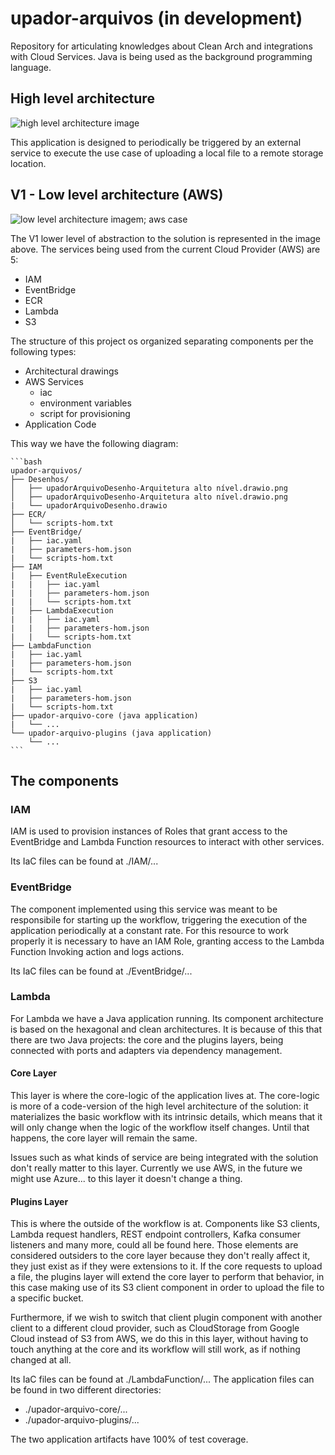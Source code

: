 # upador-arquivos (in development)
Repository for articulating knowledges about Clean Arch and integrations with Cloud Services. Java is being used as the background programming language.

## High level architecture

![high level architecture image](https://raw.githubusercontent.com/julucinho/upador-arquivos/main/Desenhos/upadorArquivoDesenho-Arquitetura%20alto%20n%C3%ADvel.drawio.png)

This application is designed to periodically be triggered by an external service to execute the use case of uploading a local file to a remote storage location. 

## V1 - Low level architecture (AWS)
![low level architecture imagem; aws case](https://raw.githubusercontent.com/julucinho/upador-arquivos/main/Desenhos/upadorArquivoDesenho-Arquitetura%20baixo%20n%C3%ADvel.drawio.png)

The V1 lower level of abstraction to the solution is represented in the image above. The services being used from the current Cloud Provider (AWS) are 5:

- IAM
- EventBridge
- ECR
- Lambda
- S3

The structure of this project os organized separating components per the following types:

- Architectural drawings
- AWS Services
    - iac
    - environment variables
    - script for provisioning
- Application Code

This way we have the following diagram:
    
    ```bash
    upador-arquivos/
    ├── Desenhos/
    │   ├── upadorArquivoDesenho-Arquitetura alto nível.drawio.png
    │   ├── upadorArquivoDesenho-Arquitetura alto nível.drawio.png
    |   └── upadorArquivoDesenho.drawio
    ├── ECR/
    │   └── scripts-hom.txt
    ├── EventBridge/
    |   ├── iac.yaml
    |   ├── parameters-hom.json
    |   └── scripts-hom.txt
    ├── IAM
    |   ├── EventRuleExecution
    |   |   ├── iac.yaml
    |   |   ├── parameters-hom.json
    |   |   └── scripts-hom.txt
    |   ├── LambdaExecution
    |   |   ├── iac.yaml
    |   |   ├── parameters-hom.json
    |   |   └── scripts-hom.txt
    ├── LambdaFunction
    |   ├── iac.yaml
    |   ├── parameters-hom.json
    |   └── scripts-hom.txt
    ├── S3
    |   ├── iac.yaml
    |   ├── parameters-hom.json
    |   └── scripts-hom.txt
    ├── upador-arquivo-core (java application)
    |   └── ...
    └── upador-arquivo-plugins (java application)
        └── ...
    ```

## The components

### IAM
IAM is used to provision instances of Roles that grant access to the EventBridge and Lambda Function resources to interact with other services.

Its IaC files can be found at ./IAM/...

### EventBridge
The component implemented using this service was meant to be responsibile for starting up the workflow, triggering the execution of the application periodically at a constant rate. For this resource to work properly it is necessary to have an IAM Role, granting access to the Lambda Function Invoking action and logs actions.

Its IaC files can be found at ./EventBridge/...

### Lambda
For Lambda we have a Java application running. Its component architecture is based on the hexagonal and clean architectures. It is because of this that there are two Java projects: the core and the plugins layers, being connected with ports and adapters via dependency management.

#### Core Layer
This layer is where the core-logic of the application lives at. The core-logic is more of a code-version of the high level architecture of the solution: it materializes the basic workflow with its intrinsic details, which means that it will only change when the logic of the workflow itself changes. Until that happens, the core layer will remain the same. 

Issues such as what kinds of service are being integrated with the solution don't really matter to this layer. Currently we use AWS, in the future we might use Azure... to this layer it doesn't change a thing. 

#### Plugins Layer
This is where the outside of the workflow is at. Components like S3 clients, Lambda request handlers, REST endpoint controllers, Kafka consumer listeners and many more, could all be found here. Those elements are considered outsiders to the core layer because they don't really affect it, they just exist as if they were extensions to it. If the core requests to upload a file, the plugins layer will extend the core layer to perform that behavior, in this case making use of its S3 client component in order to upload the file to a specific bucket. 

Furthermore, if we wish to switch that client plugin component with another client to a different cloud provider, such as CloudStorage from Google Cloud instead of S3 from AWS, we do this in this layer, without having to touch anything at the core and its workflow will still work, as if nothing changed at all.

Its IaC files can be found at ./LambdaFunction/...
The application files can be found in two different directories:
- ./upador-arquivo-core/...
- ./upador-arquivo-plugins/...

The two application artifacts have 100% of test coverage.
